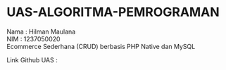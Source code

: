 # UAS-ALGORITMA-PEMROGRAMAN

Nama : Hilman Maulana <br> 
NIM : 1237050020 <br>
Ecommerce Sederhana (CRUD) berbasis PHP Native dan MySQL

Link Github UAS : 
